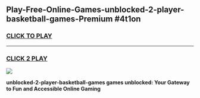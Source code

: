 
## Play-Free-Online-Games-unblocked-2-player-basketball-games-Premium #4t1on
<h3>
<a href="https://premium.freeplayer.one?title=unblocked-2-player-basketball-games&ref=8M">CLICK TO PLAY</a></h3>
<hr>

<h3>
<a href="https://premium.freeplayer.one?title=unblocked-2-player-basketball-games&ref=8M">CLICK 2 PLAY</a>
  
</h3>

<a href="https://premium.freeplayer.one?title=unblocked-2-player-basketball-games&ref=8M"><img src="https://clearcache.store/games.png"></a>


**unblocked-2-player-basketball-games games unblocked: Your Gateway to Fun and Accessible Online Gaming**
